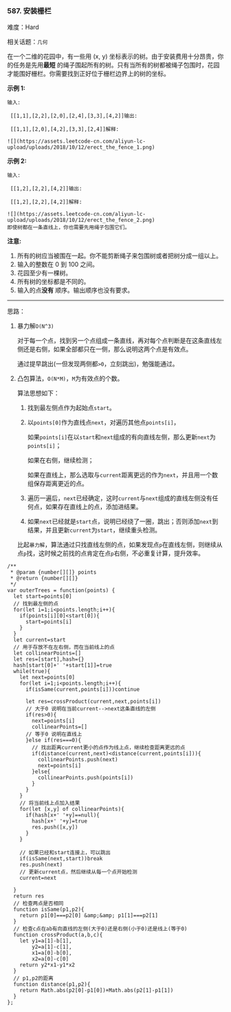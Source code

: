 ### 587. 安装栅栏

难度：Hard

相关话题：`几何`

在一个二维的花园中，有一些用 (x, y) 坐标表示的树。由于安装费用十分昂贵，你的任务是先用**最短** 的绳子围起所有的树。只有当所有的树都被绳子包围时，花园才能围好栅栏。你需要找到正好位于栅栏边界上的树的坐标。



**示例 1:** 

```
输入:

 [[1,1],[2,2],[2,0],[2,4],[3,3],[4,2]]输出:

 [[1,1],[2,0],[4,2],[3,3],[2,4]]解释:

![](https://assets.leetcode-cn.com/aliyun-lc-upload/uploads/2018/10/12/erect_the_fence_1.png)
```
**示例 2:** 

```
输入:

 [[1,2],[2,2],[4,2]]输出:

 [[1,2],[2,2],[4,2]]解释:

![](https://assets.leetcode-cn.com/aliyun-lc-upload/uploads/2018/10/12/erect_the_fence_2.png)
即使树都在一条直线上，你也需要先用绳子包围它们。
```


**注意:** 

1. 所有的树应当被围在一起。你不能剪断绳子来包围树或者把树分成一组以上。
2. 输入的整数在 0 到 100 之间。
3. 花园至少有一棵树。
4. 所有树的坐标都是不同的。
5. 输入的点**没有** 顺序。输出顺序也没有要求。




-----

思路：

1. 暴力解`O(N^3)`

    对于每一个点，找到另一个点组成一条直线，再对每个点判断是在这条直线左侧还是右侧，如果全部都只在一侧，那么说明这两个点是有效点。
    
    通过提早跳出(一但发现两侧都`>0`，立刻跳出)，勉强能通过。

2. 凸包算法，`O(N*M)`，`M`为有效点的个数。

    算法思想如下：
    
    1. 找到最左侧点作为起始点`start`。
    
    2. 以`points[0]`作为直线点`next`，对遍历其他点`points[i]`，
    
        如果`points[i]`在以`start`和`next`组成的有向直线左侧，那么更新`next`为`points[i]`；
        
        如果在右侧，继续检测；
        
        如果在直线上，那么选取与`current`距离更远的作为`next`，并且用一个数组保存距离更近的点。
        
    3. 遍历一遍后，`next`已经确定，这时`current`与`next`组成的直线左侧没有任何点，如果存在直线上的点，添加进结果。
    
    4. 如果`next`已经就是`start`点，说明已经绕了一圈，跳出；否则添加`next`到结果，并且更新`current`为`start`，继续重头检测。
    
    比起`暴力解`，算法通过只找直线左侧的点，如果发现点`p`在直线左侧，则继续从点`p`找，这时候之前找的点肯定在点`p`右侧，不必重复计算，提升效率。
```
/**
 * @param {number[][]} points
 * @return {number[][]}
 */
var outerTrees = function(points) {
  let start=points[0]
  // 找到最左侧的点
  for(let i=1;i<points.length;i++){
    if(points[i][0]<start[0]){
      start=points[i]
    }
  }
  let current=start
  // 用于存放不在左右侧，而在当前线上的点
  let collinearPoints=[]
  let res=[start],hash={}
  hash[start[0]+' '+start[1]]=true
  while(true){
    let next=points[0]
    for(let i=1;i<points.length;i++){
      if(isSame(current,points[i]))continue

      let res=crossProduct(current,next,points[i])
      // 大于0 说明在当前current-->next这条直线的左侧
      if(res>0){
        next=points[i]
        collinearPoints=[]
      // 等于0 说明在直线上
      }else if(res===0){
        // 找出距离current更小的点作为线上点，继续检查距离更远的点
        if(distance(current,next)<distance(current,points[i])){
          collinearPoints.push(next)
          next=points[i]
        }else{
          collinearPoints.push(points[i])
        }
      }
    }
    // 将当前线上点加入结果
    for(let [x,y] of collinearPoints){
      if(hash[x+' '+y]==null){
        hash[x+' '+y]=true
        res.push([x,y])
      }
    }

    // 如果已经和start连接上，可以跳出
    if(isSame(next,start))break
    res.push(next)
    // 更新current点，然后继续从每一个点开始检测
    current=next

  }
  return res
  // 检查两点是否相同
  function isSame(p1,p2){
    return p1[0]===p2[0] &amp;&amp; p1[1]===p2[1]
  }
  // 检查c点在ab有向直线的左侧(大于0)还是右侧(小于0)还是线上(等于0)
  function crossProduct(a,b,c){
    let y1=a[1]-b[1],
        y2=a[1]-c[1],
        x1=a[0]-b[0],
        x2=a[0]-c[0]
    return y2*x1-y1*x2
  }
  // p1,p2的距离
  function distance(p1,p2){
    return Math.abs(p2[0]-p1[0])+Math.abs(p2[1]-p1[1])
  }    
};
```

